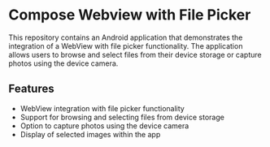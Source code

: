 # Compose Webview with File Picker

This repository contains an Android application that demonstrates the integration of a WebView with file picker functionality. The application allows users to browse and select files from their device storage or capture photos using the device camera.

## Features

- WebView integration with file picker functionality
- Support for browsing and selecting files from device storage
- Option to capture photos using the device camera
- Display of selected images within the app
